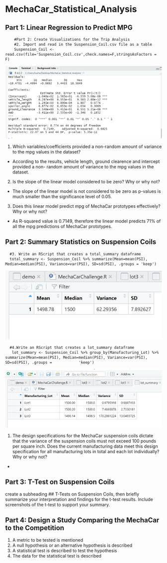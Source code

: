 # MechaCar_Statistical_Analysis

## Part 1: Linear Regression to Predict MPG

        #Part 2: Create Visualizations for the Trip Analysis
        #2. Import and read in the Suspension_Coil.csv file as a table
        Suspension_Coil <- read.csv(file='Suspension_Coil.csv',check.names=F,stringsAsFactors = F) 

![Test Image](/Resources/linear_regression.png)

1. Which variables/coefficients provided a non-random amount of variance to the mpg values in the dataset?
- According to the results, vehicle length, ground clearence and intercept provided a non- random amount of variance to the mpg values in the dataset.

2. Is the slope of the linear model considered to be zero? Why or why not?
- The slope of the linear model is not considered to be zero as p-values is much smaller than the significance level of 0.05.
3. Does this linear model predict mpg of MechaCar prototypes effectively? Why or why not?
- As R-squared value is 0.7149, therefore the linear model predicts 71% of all the mpg predictions of MechaCar prototypes.

## Part 2: Summary Statistics on Suspension Coils
      #3. Write an RScript that creates a total_summary dataframe
      total_summary <- Suspension_Coil %>% summarize(Mean=mean(PSI), Median=median(PSI), Variance=var(PSI), SD=sd(PSI), .groups = 'keep')
      
![Test Image](/Resources/total_summary.png)

      #4.Write an RScript that creates a lot_summary dataframe 
       lot_summary <- Suspension_Coil %>% group_by(Manufacturing_Lot) %>% summarize(Mean=mean(PSI), Median=median(PSI), Variance=var(PSI), SD=sd(PSI), .groups =            'keep')
       
![Test Image](/Resources/lot_summary.png)

    
1. The design specifications for the MechaCar suspension coils dictate that the variance of the suspension coils must not exceed 100 pounds per square inch. Does the current manufacturing data meet this design specification for all manufacturing lots in total and each lot individually? Why or why not?
- 

## Part 3: T-Test on Suspension Coils
create a subheading ## T-Tests on Suspension Coils, then briefly summarize your interpretation and findings for the t-test results. Include screenshots of the t-test to support your summary.

## Part 4: Design a Study Comparing the MechaCar to the Competition
1. A metric to be tested is mentioned 
2. A null hypothesis or an alternative hypothesis is described 
3. A statistical test is described to test the hypothesis 
4. The data for the statistical test is described 

